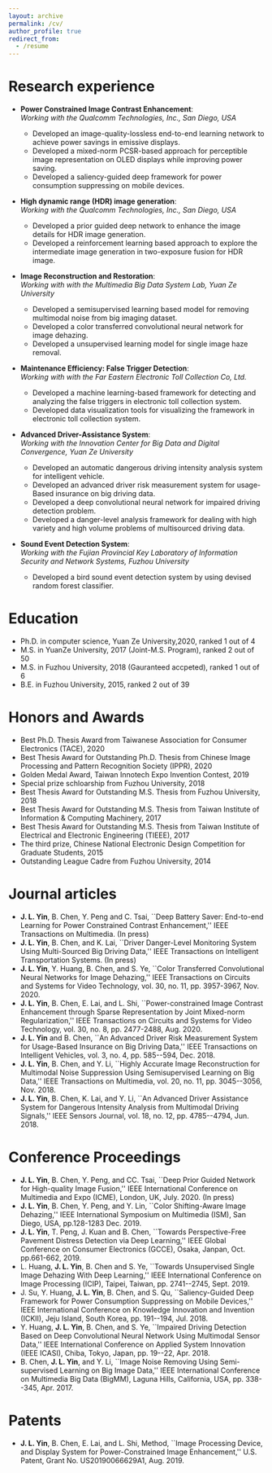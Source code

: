 ```yaml
---
layout: archive
permalink: /cv/
author_profile: true
redirect_from:
  - /resume
---
```


Research experience
======
* **Power Constrained Image Contrast Enhancement**:  
*Working with the Qualcomm Technologies, Inc., San Diego, USA*
  * Developed an image-quality-lossless end-to-end learning network to achieve power savings in emissive displays.
  * Developed a mixed-norm PCSR-based approach for perceptible image representation on OLED displays while improving power saving.
  * Developed a saliency-guided deep framework for power consumption suppressing on mobile devices.

* **High dynamic range (HDR) image generation**:  
*Working with the Qualcomm Technologies, Inc., San Diego, USA*
  * Developed a prior guided deep network to enhance the image details for HDR image generation.
  * Developed a reinforcement learning based approach to explore the intermediate image generation in two-exposure fusion for HDR image.
  
* **Image Reconstruction and Restoration**:  
*Working with with the Multimedia Big Data System Lab, Yuan Ze University*
  * Developed a semisupervised learning based model for removing multimodal noise from big imaging dataset.
  * Developed a color transferred convolutional neural network for image dehazing.
  * Developed a unsupervised learning model for single image haze removal.
  
* **Maintenance Efficiency: False Trigger Detection**:  
*Working with with the Far Eastern Electronic Toll Collection Co, Ltd.*
  * Developed a machine learning-based framework for detecting and analyzing the false triggers in electronic toll collection system.
  * Developed data visualization tools for visualizing the framework in electronic toll collection system.

* **Advanced Driver-Assistance System**:  
*Working with the Innovation Center for Big Data and Digital Convergence, Yuan Ze University*
  * Developed an automatic dangerous driving intensity analysis system for intelligent vehicle.
  * Developed an advanced driver risk measurement system for usage-Based insurance on big driving data.
  * Developed a deep convolutional neural network for impaired driving detection problem.
  * Developed a danger-level analysis framework for dealing with high variety and high volume problems of multisourced driving data.

* **Sound Event Detection System**:  
*Working with the Fujian Provincial Key Laboratory of Information Security and Network Systems, Fuzhou University*
  * Developed a bird sound event detection system by using devised random forest classifier.

Education
======
* Ph.D. in computer science, Yuan Ze University,2020, ranked 1 out of 4
* M.S. in YuanZe University, 2017 (Joint-M.S. Program), ranked 2 out of 50
* M.S. in Fuzhou University, 2018 (Gauranteed accpeted), ranked 1 out of 6
* B.E. in Fuzhou University, 2015, ranked 2 out of 39
  
Honors and Awards
======
* Best Ph.D. Thesis Award from Taiwanese Association for Consumer Electronics (TACE), 2020
* Best Thesis Award for Outstanding Ph.D. Thesis from Chinese Image Processing and Pattern Recognition Society (IPPR), 2020
* Golden Medal Award, Taiwan Innotech Expo Invention Contest, 2019
* Special prize schloarship from Fuzhou University, 2018
* Best Thesis Award for Outstanding M.S. Thesis from Fuzhou University, 2018
* Best Thesis Award for Outstanding M.S. Thesis from Taiwan Institute of Information \& Computing Machinery, 2017
* Best Thesis Award for Outstanding M.S. Thesis from Taiwan Institute of Electrical and Electronic Engineering (TIEEE), 2017
* The third prize, Chinese National Electronic Design Competition for Graduate Students, 2015
* Outstanding League Cadre from Fuzhou University, 2014

Journal articles
======
* **J. L. Yin**, B. Chen, Y. Peng and C. Tsai, ``Deep Battery Saver: End-to-end Learning for Power Constrained Contrast Enhancement,'' IEEE Transactions on Multimedia. (In press)
* **J. L. Yin**, B. Chen, and K. Lai, ``Driver Danger-Level Monitoring System Using Multi-Sourced Big Driving Data,'' IEEE Transactions on Intelligent Transportation Systems. (In press)
* **J. L. Yin**, Y. Huang, B. Chen, and S. Ye, ``Color Transferred Convolutional Neural Networks for Image Dehazing,'' IEEE Transactions on Circuits and Systems for Video Technology, vol. 30, no. 11, pp. 3957-3967, Nov. 2020.
* **J. L. Yin**, B. Chen, E. Lai, and L. Shi, ``Power-constrained Image Contrast Enhancement through Sparse Representation by Joint Mixed-norm Regularization,'' IEEE Transactions on Circuits and Systems for Video Technology, vol. 30, no. 8, pp. 2477-2488, Aug. 2020.
* **J. L. Yin** and B. Chen, ``An Advanced Driver Risk Measurement System for Usage-Based Insurance on Big Driving Data,'' IEEE Transactions on Intelligent Vehicles, vol. 3, no. 4, pp. 585--594, Dec. 2018.
* **J. L. Yin**, B. Chen, and Y. Li, ``Highly Accurate Image Reconstruction for Multimodal Noise Suppression Using Semisupervised Learning on Big Data,'' IEEE Transactions on Multimedia, vol. 20, no. 11, pp. 3045--3056, Nov. 2018.
* **J. L. Yin**, B. Chen, K. Lai, and Y. Li, ``An Advanced Driver Assistance System for Dangerous Intensity Analysis from Multimodal Driving Signals,'' IEEE Sensors Journal, vol. 18, no. 12, pp. 4785--4794, Jun. 2018.

Conference Proceedings
======
* **J. L. Yin**, B. Chen, Y. Peng, and CC. Tsai, ``Deep Prior Guided Network for High-quality Image Fusion,'' IEEE International Conference on Multimedia and Expo (ICME), London, UK, July. 2020. (In press)
* **J. L. Yin**, B. Chen, Y. Peng, and Y. Lin, ``Color Shifting-Aware Image Dehazing,'' IEEE International Symposium on Multimedia (ISM), San Diego, USA, pp.128-1283 Dec. 2019.
* **J. L. Yin**, T. Peng, J. Kuan and B. Chen, ``Towards Perspective-Free Pavement Distress Detection via Deep Learning,'' IEEE Global Conference on Consumer Electronics (GCCE), Osaka, Janpan, Oct. pp.661-662, 2019.
* L. Huang, **J. L. Yin**, B. Chen and S. Ye, ``Towards Unsupervised Single Image Dehazing With Deep Learning,'' IEEE International Conference on Image Processing (ICIP), Taipei, Taiwan, pp. 2741--2745, Sept. 2019.
* J. Su, Y. Huang, **J. L. Yin**, B. Chen, and S. Qu, ``Saliency-Guided Deep Framework for Power Consumption Suppressing on Mobile Devices,'' IEEE International Conference on Knowledge Innovation and Invention (ICKII), Jeju Island, South Korea, pp. 191--194, Jul. 2018.
* Y. Huang, **J. L. Yin**, B. Chen, and S. Ye, ``Impaired Driving Detection Based on Deep Convolutional Neural Network Using Multimodal Sensor Data,'' IEEE International Conference on Applied System Innovation (IEEE ICASI), Chiba, Tokyo, Japan, pp. 19--22, Apr. 2018.
* B. Chen, **J. L. Yin**, and Y. Li, ``Image Noise Removing Using Semi-supervised Learning on Big Image Data,'' IEEE International Conference on Multimedia Big Data (BigMM), Laguna Hills, California, USA, pp. 338--345, Apr. 2017.

Patents
======
* **J. L. Yin**, B. Chen, E. Lai, and L. Shi, Method, ``Image Processing Device, and Display System for Power-Constrained Image Enhancement,'' U.S. Patent, Grant No. US20190066629A1, Aug. 2019.

